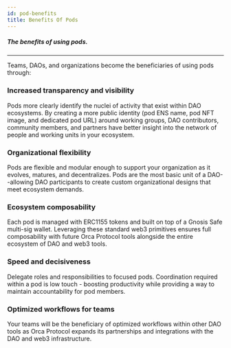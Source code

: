 ```yaml
---
id: pod-benefits
title: Benefits Of Pods
---
```


##### The benefits of using pods.

---


Teams, DAOs, and organizations become the beneficiaries of using pods through:

### Increased transparency and visibility
Pods more clearly identify the nuclei of activity that exist within DAO ecosystems. By creating a more public identity (pod ENS name, pod NFT image, and dedicated pod URL) around working groups, DAO contributors, community members, and partners have better insight into the network of people and working units in your ecosystem. 
### Organizational flexibility
Pods are flexible and modular enough to support your organization as it evolves, matures, and decentralizes. Pods are the most basic unit of a DAO--allowing  DAO participants to create custom organizational designs that meet ecosystem demands. 
### Ecosystem composability
Each pod is managed with ERC1155 tokens and built on top of a Gnosis Safe multi-sig wallet. Leveraging these standard web3 primitives ensures full composability with future Orca Protocol tools alongside the entire ecosystem of DAO and web3 tools. 
### Speed and decisiveness 
Delegate roles and responsibilities to focused pods. Coordination required within a pod is low touch - boosting productivity while providing a way to maintain accountability for pod members. 
### Optimized workflows for teams 
Your teams will be the beneficiary of optimized workflows within other DAO tools as Orca Protocol expands its partnerships and integrations with the DAO and web3 infrastructure.